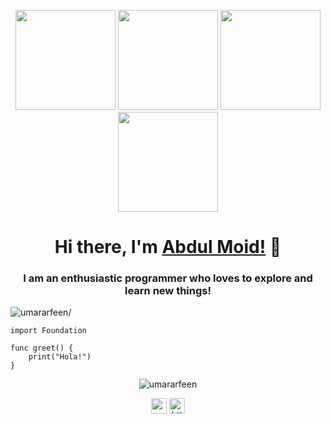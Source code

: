 <!--
**abdulm0id/abdulm0id** is a ✨ _special_ ✨ repository because its `README.md` (this file) appears on your GitHub profile.

Here are some ideas to get you started:

- 🔭 I’m currently working on ...
- 🌱 I’m currently learning ...
- 👯 I’m looking to collaborate on ...
- 🤔 I’m looking for help with ...
- 💬 Ask me about ...
- 📫 How to reach me: ...
- 😄 Pronouns: ...
- ⚡ Fun fact: ...
-->
<p align="center"> <img src="https://sdtimes.com/wp-content/uploads/2017/03/swift-og.png" height="160px" width="160px"> <img src="https://octodex.github.com/images/daftpunktocat-thomas.gif" height="160px" width="160px"> <img src="https://octodex.github.com/images/daftpunktocat-guy.gif" height="160px" width="160px"> <img src="https://pbs.twimg.com/profile_images/993555605078994945/Yr-pWI4G.jpg" height="160px" width="160px"></p>

<h1 align="center">Hi there, I'm <a href="https://umar0x01.sh"  target="_blank">Abdul Moid!</a> 👋</h1>
    
<h3 align="center">I am an enthusiastic programmer who loves to explore and learn new things!</h3>
<p align="left"> <img src="https://komarev.com/ghpvc/?username=Anon-Exloiter&style=flat&color=blueviolet" alt=umararfeen/> </p>

```swift5
import Foundation

func greet() {
    print("Hola!")
}
```

<p align="center"> <img src="https://github-readme-stats.vercel.app/api?username=Anon-Exploiter&count_private=true&show_icons=true&theme=radical" alt=umararfeen /> </p>


<p align="center"> 
<a href="https://twitter.com/syed__umar" target="blank"><img align="center" src=https://cdn.jsdelivr.net/npm/simple-icons@3.0.1/icons/twitter.svg alt="syed__umar" height="25" width="25" /></a>
<a href="https://www.linkedin.com/in/syedumararfeen/" target="blank"><img align="center" src=https://cdn.jsdelivr.net/npm/simple-icons@3.0.1/icons/linkedin.svg alt="https://www.linkedin.com/in/syedumararfeen/" height="25" width="25" /></a>    
</p>

